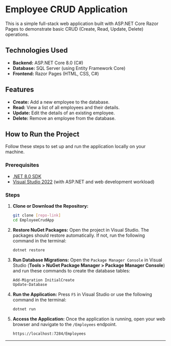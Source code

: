 # Employee CRUD Application

This is a simple full-stack web application built with ASP.NET Core Razor Pages to demonstrate basic CRUD (Create, Read, Update, Delete) operations.

## Technologies Used

* **Backend:** ASP.NET Core 8.0 (C#)
* **Database:** SQL Server (using Entity Framework Core)
* **Frontend:** Razor Pages (HTML, CSS, C#)

## Features

* **Create:** Add a new employee to the database.
* **Read:** View a list of all employees and their details.
* **Update:** Edit the details of an existing employee.
* **Delete:** Remove an employee from the database.

## How to Run the Project

Follow these steps to set up and run the application locally on your machine.

### Prerequisites

* [.NET 8.0 SDK](https://dotnet.microsoft.com/download/dotnet/8.0)
* [Visual Studio 2022](https://visualstudio.microsoft.com/downloads/) (with ASP.NET and web development workload)

### Steps

1.  **Clone or Download the Repository:**
    ```bash
    git clone [repo-link]
    cd EmployeeCrudApp
    ```

2.  **Restore NuGet Packages:**
    Open the project in Visual Studio. The packages should restore automatically. If not, run the following command in the terminal:
    ```bash
    dotnet restore
    ```

3.  **Run Database Migrations:**
    Open the `Package Manager Console` in Visual Studio (**Tools > NuGet Package Manager > Package Manager Console**) and run these commands to create the database tables:
    ```bash
    Add-Migration InitialCreate
    Update-Database
    ```

4.  **Run the Application:**
    Press `F5` in Visual Studio or use the following command in the terminal:
    ```bash
    dotnet run
    ```

5.  **Access the Application:**
    Once the application is running, open your web browser and navigate to the `/Employees` endpoint.
    ```
    https://localhost:7284/Employees
    ```

---
